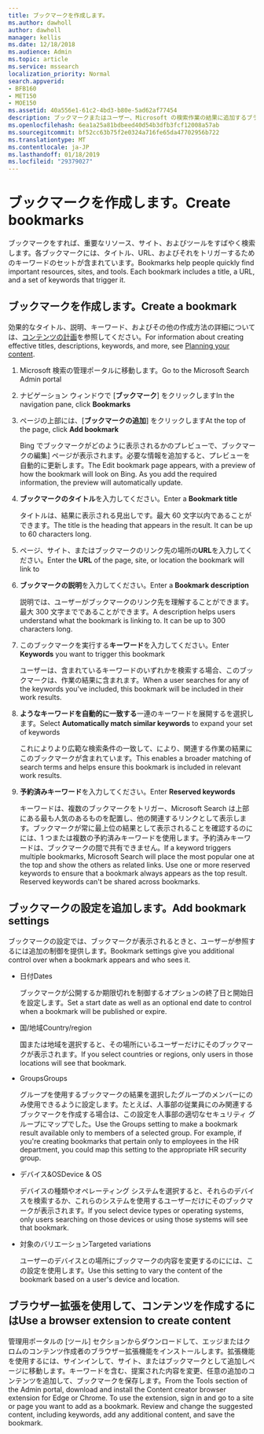 ```yaml
---
title: ブックマークを作成します。
ms.author: dawholl
author: dawholl
manager: kellis
ms.date: 12/18/2018
ms.audience: Admin
ms.topic: article
ms.service: mssearch
localization_priority: Normal
search.appverid:
- BFB160
- MET150
- MOE150
ms.assetid: 40a556e1-61c2-4bd3-b80e-5ad62af77454
description: ブックマークまたはユーザー、Microsoft の検索作業の結果に追加するブラウザーの拡張機能を作成します。
ms.openlocfilehash: 6ea1a25a81bdbeed40d54b3dfb3fcf12008a57ab
ms.sourcegitcommit: bf52cc63b75f2e0324a716fe65da47702956b722
ms.translationtype: MT
ms.contentlocale: ja-JP
ms.lasthandoff: 01/18/2019
ms.locfileid: "29379027"
---
```

# <a name="create-bookmarks"></a><span data-ttu-id="947f6-103">ブックマークを作成します。</span><span class="sxs-lookup"><span data-stu-id="947f6-103">Create bookmarks</span></span>

<span data-ttu-id="947f6-p101">ブックマークをすれば、重要なリソース、サイト、およびツールをすばやく検索します。各ブックマークには、タイトル、URL、およびそれをトリガーするためのキーワードのセットが含まれています。</span><span class="sxs-lookup"><span data-stu-id="947f6-p101">Bookmarks help people quickly find important resources, sites, and tools. Each bookmark includes a title, a URL, and a set of keywords that trigger it.</span></span>
  
## <a name="create-a-bookmark"></a><span data-ttu-id="947f6-106">ブックマークを作成します。</span><span class="sxs-lookup"><span data-stu-id="947f6-106">Create a bookmark</span></span>

<span data-ttu-id="947f6-107">効果的なタイトル、説明、キーワード、およびその他の作成方法の詳細については、[コンテンツの計画](plan-your-content.md)を参照してください。</span><span class="sxs-lookup"><span data-stu-id="947f6-107">For information about creating effective titles, descriptions, keywords, and more, see [Planning your content](plan-your-content.md).</span></span>
  
1. <span data-ttu-id="947f6-108">Microsoft 検索の管理ポータルに移動します。</span><span class="sxs-lookup"><span data-stu-id="947f6-108">Go to the Microsoft Search Admin portal</span></span>
    
2. <span data-ttu-id="947f6-109">ナビゲーション ウィンドウで [**ブックマーク**] をクリックします</span><span class="sxs-lookup"><span data-stu-id="947f6-109">In the navigation pane, click **Bookmarks**</span></span>
    
3. <span data-ttu-id="947f6-110">ページの上部には、[**ブックマークの追加**] をクリックします</span><span class="sxs-lookup"><span data-stu-id="947f6-110">At the top of the page, click **Add bookmark**</span></span>
    
    <span data-ttu-id="947f6-p102">Bing でブックマークがどのように表示されるかのプレビューで、ブックマークの編集] ページが表示されます。必要な情報を追加すると、プレビューを自動的に更新します。</span><span class="sxs-lookup"><span data-stu-id="947f6-p102">The Edit bookmark page appears, with a preview of how the bookmark will look on Bing. As you add the required information, the preview will automatically update.</span></span>
    
4. <span data-ttu-id="947f6-113">**ブックマークのタイトル**を入力してください。</span><span class="sxs-lookup"><span data-stu-id="947f6-113">Enter a **Bookmark title**</span></span>
    
    <span data-ttu-id="947f6-p103">タイトルは、結果に表示される見出しです。最大 60 文字以内であることができます。</span><span class="sxs-lookup"><span data-stu-id="947f6-p103">The title is the heading that appears in the result. It can be up to 60 characters long.</span></span>
    
5. <span data-ttu-id="947f6-116">ページ、サイト、またはブックマークのリンク先の場所の**URL**を入力してください。</span><span class="sxs-lookup"><span data-stu-id="947f6-116">Enter the **URL** of the page, site, or location the bookmark will link to</span></span> 
    
6. <span data-ttu-id="947f6-117">**ブックマークの説明**を入力してください。</span><span class="sxs-lookup"><span data-stu-id="947f6-117">Enter a **Bookmark description**</span></span>
    
    <span data-ttu-id="947f6-p104">説明では、ユーザーがブックマークのリンク先を理解することができます。最大 300 文字までであることができます。</span><span class="sxs-lookup"><span data-stu-id="947f6-p104">A description helps users understand what the bookmark is linking to. It can be up to 300 characters long.</span></span>
    
7. <span data-ttu-id="947f6-120">このブックマークを実行する**キーワード**を入力してください。</span><span class="sxs-lookup"><span data-stu-id="947f6-120">Enter **Keywords** you want to trigger this bookmark</span></span> 
    
    <span data-ttu-id="947f6-121">ユーザーは、含まれているキーワードのいずれかを検索する場合、このブックマークは、作業の結果に含まれます。</span><span class="sxs-lookup"><span data-stu-id="947f6-121">When a user searches for any of the keywords you've included, this bookmark will be included in their work results.</span></span>
    
8. <span data-ttu-id="947f6-122">**ようなキーワードを自動的に一致する**一連のキーワードを展開するを選択します。</span><span class="sxs-lookup"><span data-stu-id="947f6-122">Select **Automatically match similar keywords** to expand your set of keywords</span></span> 
    
    <span data-ttu-id="947f6-123">これによりより広範な検索条件の一致して、により、関連する作業の結果にこのブックマークが含まれています。</span><span class="sxs-lookup"><span data-stu-id="947f6-123">This enables a broader matching of search terms and helps ensure this bookmark is included in relevant work results.</span></span>
    
9. <span data-ttu-id="947f6-124">**予約済みキーワード**を入力してください。</span><span class="sxs-lookup"><span data-stu-id="947f6-124">Enter **Reserved keywords**</span></span>
    
    <span data-ttu-id="947f6-p105">キーワードは、複数のブックマークをトリガー、Microsoft Search は上部にある最も人気のあるものを配置し、他の関連するリンクとして表示します。ブックマークが常に最上位の結果として表示されることを確認するのにには、1 つまたは複数の予約済みキーワードを使用します。予約済みキーワードは、ブックマークの間で共有できません。</span><span class="sxs-lookup"><span data-stu-id="947f6-p105">If a keyword triggers multiple bookmarks, Microsoft Search will place the most popular one at the top and show the others as related links. Use one or more reserved keywords to ensure that a bookmark always appears as the top result. Reserved keywords can't be shared across bookmarks.</span></span>
    
## <a name="add-bookmark-settings"></a><span data-ttu-id="947f6-128">ブックマークの設定を追加します。</span><span class="sxs-lookup"><span data-stu-id="947f6-128">Add bookmark settings</span></span>

<span data-ttu-id="947f6-129">ブックマークの設定では、ブックマークが表示されるときと、ユーザーが参照するには追加の制御を提供します。</span><span class="sxs-lookup"><span data-stu-id="947f6-129">Bookmark settings give you additional control over when a bookmark appears and who sees it.</span></span>
  
- <span data-ttu-id="947f6-130">日付</span><span class="sxs-lookup"><span data-stu-id="947f6-130">Dates</span></span>
    
    <span data-ttu-id="947f6-131">ブックマークが公開するか期限切れを制御するオプションの終了日と開始日を設定します。</span><span class="sxs-lookup"><span data-stu-id="947f6-131">Set a start date as well as an optional end date to control when a bookmark will be published or expire.</span></span> 
    
- <span data-ttu-id="947f6-132">国/地域</span><span class="sxs-lookup"><span data-stu-id="947f6-132">Country/region</span></span>
    
    <span data-ttu-id="947f6-133">国または地域を選択すると、その場所にいるユーザーだけにそのブックマークが表示されます。</span><span class="sxs-lookup"><span data-stu-id="947f6-133">If you select countries or regions, only users in those locations will see that bookmark.</span></span>
    
- <span data-ttu-id="947f6-134">Groups</span><span class="sxs-lookup"><span data-stu-id="947f6-134">Groups</span></span>
    
    <span data-ttu-id="947f6-p106">グループを使用するブックマークの結果を選択したグループのメンバーにのみ使用できるように設定します。たとえば、人事部の従業員にのみ関連するブックマークを作成する場合は、この設定を人事部の適切なセキュリティ グループにマップでした。</span><span class="sxs-lookup"><span data-stu-id="947f6-p106">Use the Groups setting to make a bookmark result available only to members of a selected group. For example, if you're creating bookmarks that pertain only to employees in the HR department, you could map this setting to the appropriate HR security group.</span></span>
    
- <span data-ttu-id="947f6-137">デバイス&amp;OS</span><span class="sxs-lookup"><span data-stu-id="947f6-137">Device &amp; OS</span></span>
    
    <span data-ttu-id="947f6-138">デバイスの種類やオペレーティング システムを選択すると、それらのデバイスを検索するか、これらのシステムを使用するユーザーだけにそのブックマークが表示されます。</span><span class="sxs-lookup"><span data-stu-id="947f6-138">If you select device types or operating systems, only users searching on those devices or using those systems will see that bookmark.</span></span>
    
- <span data-ttu-id="947f6-139">対象のバリエーション</span><span class="sxs-lookup"><span data-stu-id="947f6-139">Targeted variations</span></span>
    
    <span data-ttu-id="947f6-140">ユーザーのデバイスとの場所にブックマークの内容を変更するのにには、この設定を使用します。</span><span class="sxs-lookup"><span data-stu-id="947f6-140">Use this setting to vary the content of the bookmark based on a user's device and location.</span></span>
    
## <a name="use-a-browser-extension-to-create-content"></a><span data-ttu-id="947f6-141">ブラウザー拡張を使用して、コンテンツを作成するには</span><span class="sxs-lookup"><span data-stu-id="947f6-141">Use a browser extension to create content</span></span>

<span data-ttu-id="947f6-p107">管理用ポータルの [ツール] セクションからダウンロードして、エッジまたはクロムのコンテンツ作成者のブラウザー拡張機能をインストールします。拡張機能を使用するには、サインインして、サイト、またはブックマークとして追加しページに移動します。キーワードを含む、提案された内容を変更、任意の追加のコンテンツを追加して、ブックマークを保存します。</span><span class="sxs-lookup"><span data-stu-id="947f6-p107">From the Tools section of the Admin portal, download and install the Content creator browser extension for Edge or Chrome. To use the extension, sign in and go to a site or page you want to add as a bookmark. Review and change the suggested content, including keywords, add any additional content, and save the bookmark.</span></span>